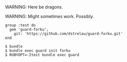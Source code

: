 WARNING: Here be dragons.

WARNING: Might sometimes work. Possibly.

    group :test do
      gem 'guard-forku',
        git: 'https://github.com/dstrelau/guard-forku.git'
    end

    $ bundle
    $ bundle exec guard init forku
    $ RUBYOPT=-Itest bundle exec guard
